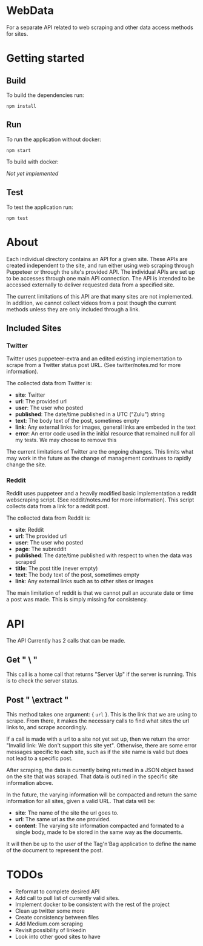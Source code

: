 # WebData
For a separate API related to web scraping and other data access methods for sites.

# Getting started

## Build

To build the dependencies run:

` npm install `

## Run

To run the application without docker:

` npm start `

To build with docker:

*Not yet implemented*

## Test

To test the application run:

` npm test `

# About

Each individual directory contains an API for a given site. These APIs are created independent to the site, and run either using web scraping through Puppeteer or through the site's provided API. The individual APIs are set up to be accesses through one main API connection. The API is intended to be accessed externally to deliver requested data from a specified site.

The current limitations of this API are that many sites are not implemented. In addition, we cannot collect videos from a post though the current methods unless they are only included through a link.

## Included Sites

### Twitter

Twitter uses puppeteer-extra and an edited existing implementation to scrape from a Twitter status post URL. (See twitter/notes.md for more information). 

The collected data from Twitter is:
- **site**: Twitter
- **url**: The provided url
- **user**: The user who posted
- **published**: The date/time published in a UTC ("Zulu") string
- **text**: The body text of the post, sometimes empty
- **link**: Any external links for images, general links are embeded in the text
- **error**: An error code used in the initial resource that remained null for all my tests. We may choose to remove this

The current limitations of Twitter are the ongoing changes. This limits what may work in the future as the change of management continues to rapidly change the site.

### Reddit

Reddit uses puppeteer and a heavily modified basic implementation a reddit webscraping script. (See reddit/notes.md for more information). This script collects data from a link for a reddit post.

The collected data from Reddit is:
- **site**: Reddit
- **url**: The provided url
- **user**: The user who posted
- **page**: The subreddit
- **published**: The date/time published with respect to when the data was scraped
- **title**: The post title (never empty)
- **text**: The body text of the post, sometimes empty
- **link**: Any external links such as to other sites or images

The main limitation of reddit is that we cannot pull an accurate date or time a post was made. This is simply missing for consistency.

# API 

The API Currently has 2 calls that can be made.

## Get " \ "

This call is a home call that returns "Server Up" if the server is running. This is to check the server status.

## Post " \extract "

This method takes one argument: { `url` }. This is the link that we are using to scrape. From there, it makes the necessary calls to find what sites the url links to, and scrape accordingly.

If a call is made with a url to a site not yet set up, then we return the error "Invalid link: We don't support this site yet". Otherwise, there are some error messages specific to each site, such as if the site name is valid but does not lead to a specific post.

After scraping, the data is currently being returned in a JSON object based on the site that was scraped. That data is outlined in the specific site information above.

In the future, the varying information will be compacted and return the same information for all sites, given a valid URL. That data will be:
- **site**: The name of the site the url goes to.
- **url**: The same url as the one provided.
- **content**: The varying site information compacted and formated to a single body, made to be stored in the same way as the documents.

It will then be up to the user of the Tag'n'Bag application to define the name of the document to represent the post.



# TODOs
- Reformat to complete desired API
- Add call to pull list of currently valid sites.
- Implement docker to be consistent with the rest of the project
- Clean up twitter some more
- Create consistency between files
- Add Medium.com scraping
- Revisit possibility of linkedin
- Look into other good sites to have
